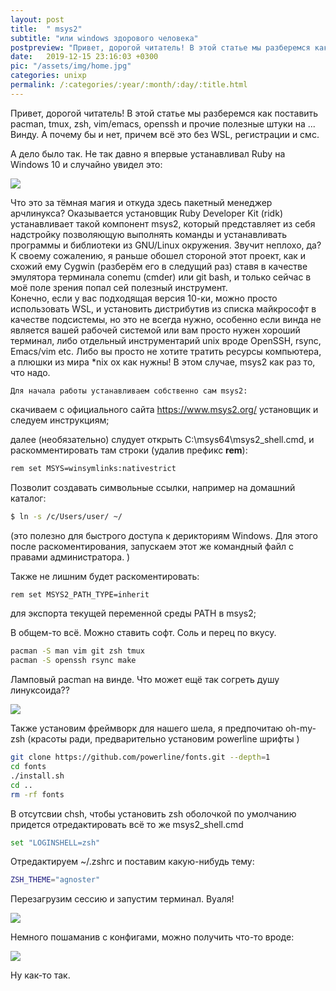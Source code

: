 ```yaml
---
layout: post
title:  " msys2"
subtitle: "или windows здорового человека"
postpreview: "Привет, дорогой читатель! В этой статье мы разберемся как поставить pacman, tmux, zsh, vim/emacs, openssh и прочие полезные штуки на ... Винду.  А почему бы и нет! Gричем всё это без WSL, регистрации и смс."
date:   2019-12-15 23:16:03 +0300
pic: "/assets/img/home.jpg"
categories: unixp
permalink: /:categories/:year/:month/:day/:title.html
---
```

   
Привет, дорогой читатель! В этой статье мы разберемся как поставить pacman, tmux, zsh, vim/emacs, openssh и прочие полезные штуки на ... Винду. А почему бы и нет, причем всё это без WSL, регистрации и смс.

А дело было так. Не так давно я впервые устанавливал Ruby на Windows 10 и случайно увидел это:

![](https://asv-solo.github.io/assets/img/scr001.jpg)

Что это за тёмная магия и откуда здесь пакетный менеджер арчлинукса?
Оказывается установщик Ruby Developer Kit (ridk) устанавливает такой компонент msys2, который представляет из себя надстройку позволяющую выполнять команды и устанавливать программы и библиотеки из GNU/Linux окружения. Звучит неплохо, да? 
К своему сожалению, я раньше обошел стороной этот проект, как и схожий ему Cygwin (разберём его в следущий раз) ставя в качестве эмулятора терминала conemu (cmder) или git bash, и только сейчас в моё поле зрения попал сей полезный инструмент. 											
Конечно, если у вас подходящая версия 10-ки, можно просто использовать WSL, и установить дистрибутив из списка майкрософт в качестве подсистемы,  но это не всегда нужно, особенно если винда не является вашей рабочей системой или вам просто нужен хороший терминал, либо отдельный инструментарий unix вроде OpenSSH, rsync, Emacs/vim etc. Либо вы просто не хотите тратить ресурсы компьютера, а плюшки из мира *nix ох как нужны! 
В этом случае, msys2 как раз то, что надо.

	Для начала работы устанавливаем собственно сам msys2:
	
скачиваем с официального сайта https://www.msys2.org/ установщик и следуем инструкциям;

далее (необязательно) слудует открыть C:\msys64\msys2_shell.cmd, и раскомментировать там строки (удалив префикс **rem**):

```bash
rem set MSYS=winsymlinks:nativestrict
```
Позволит создавать символьные ссылки, например на домашний каталог:

```bash
$ ln -s /c/Users/user/ ~/
```
(это полезно для быстрого доступа к дерикториям Windows. Для этого после раскоментирования,  запускаем этот же командный файл с правами администратора. )

Также не лишним будет раскоментировать:

```bash
rem set MSYS2_PATH_TYPE=inherit
```
для экспорта текущей переменной среды PATH в msys2; 

В общем-то всё. Можно ставить софт. Соль и перец по вкусу.

```bash
pacman -S man vim git zsh tmux
pacman -S openssh rsync make

```

Ламповый pacman на винде. Что может ещё так согреть душу линуксоида??

![](https://asv-solo.github.io/assets/img/update.png)

Также установим фреймворк для нашего шела, я предпочитаю oh-my-zsh (красоты ради, предварительно установим powerline шрифты )

```bash
git clone https://github.com/powerline/fonts.git --depth=1
cd fonts
./install.sh
cd ..
rm -rf fonts

```
В отсутсвии chsh, чтобы установить zsh оболочкой по умолчанию придется отредактировать всё то же msys2_shell.cmd

```bash
set "LOGINSHELL=zsh"
```
Отредактируем ~/.zshrc и поставим какую-нибудь тему: 

```bash
ZSH_THEME="agnoster"
```
Перезагрузим сессию и запустим терминал. Вуаля! 

![](https://asv-solo.github.io/assets/img/scr002.png)

Немного пошаманив с конфигами, можно получить что-то вроде:

![](https://asv-solo.github.io/assets/img/scr002.png)

Ну как-то так. 
